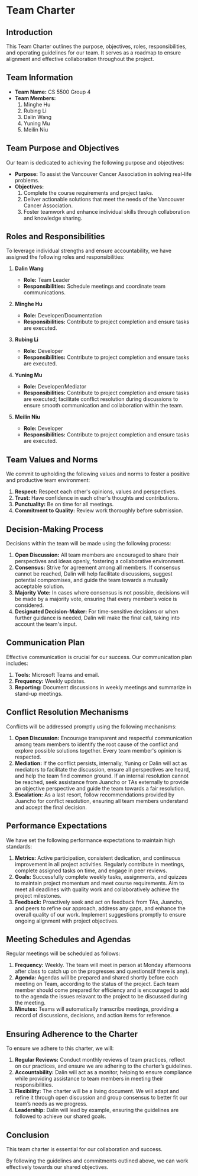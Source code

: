 # Team Charter

## Introduction
This Team Charter outlines the purpose, objectives, roles, responsibilities, and operating guidelines for our team. 
It serves as a roadmap to ensure alignment and effective collaboration throughout the project.

## Team Information
- **Team Name:** CS 5500 Group 4
- **Team Members:**
  1. Minghe Hu
  2. Rubing Li
  3. Dalin Wang
  4. Yuning Mu
  5. Meilin Niu

## Team Purpose and Objectives
Our team is dedicated to achieving the following purpose and objectives:
- **Purpose:** To assist the Vancouver Cancer Association in solving real-life problems.
- **Objectives:** 
  1. Complete the course requirements and project tasks.
  2. Deliver actionable solutions that meet the needs of the Vancouver Cancer Association.
  3. Foster teamwork and enhance individual skills through collaboration and knowledge sharing.

## Roles and Responsibilities
To leverage individual strengths and ensure accountability, we have assigned the following roles and responsibilities:
1. **Dalin Wang**
   - **Role:** Team Leader
   - **Responsibilities:** Schedule meetings and coordinate team communications.
   
2. **Minghe Hu**
   - **Role:** Developer/Documentation
   - **Responsibilities:** Contribute to project completion and ensure tasks are executed.

3. **Rubing Li**
   - **Role:** Developer
   - **Responsibilities:** Contribute to project completion and ensure tasks are executed.

4. **Yuning Mu**
   - **Role:** Developer/Mediator
   - **Responsibilities:** Contribute to project completion and ensure tasks are executed; facilitate conflict resolution during discussions to ensure smooth communication and collaboration within the team.

5. **Meilin Niu**
   - **Role:** Developer
   - **Responsibilities:** Contribute to project completion and ensure tasks are executed.

## Team Values and Norms
We commit to upholding the following values and norms to foster a positive and productive team environment:
1. **Respect:** Respect each other's opinions, values and perspectives.
2. **Trust:** Have confidence in each other's thoughts and contributions.
3. **Punctuality:** Be on time for all meetings.
4. **Commitment to Quality:** Review work thoroughly before submission.

## Decision-Making Process
Decisions within the team will be made using the following process:
1. **Open Discussion:** All team members are encouraged to share their perspectives and ideas openly, fostering a collaborative environment.
2. **Consensus:** Strive for agreement among all members. If consensus cannot be reached, Dalin will help facilitate discussions, suggest potential compromises, and guide the team towards a mutually acceptable solution.
3. **Majority Vote:** In cases where consensus is not possible, decisions will be made by a majority vote, ensuring that every member’s voice is considered.
4. **Designated Decision-Maker:** For time-sensitive decisions or when further guidance is needed, Dalin will make the final call, taking into account the team's input.


## Communication Plan
Effective communication is crucial for our success. Our communication plan includes:
1. **Tools:** Microsoft Teams and email.
2. **Frequency:** Weekly updates.
3. **Reporting:** Document discussions in weekly meetings and summarize in stand-up meetings.

## Conflict Resolution Mechanisms
Conflicts will be addressed promptly using the following mechanisms:
1. **Open Discussion:** Encourage transparent and respectful communication among team members to identify the root cause of the conflict and explore possible solutions together. Every team member's opinion is respected. 
2. **Mediation:** If the conflict persists, internally, Yuning or Dalin will act as mediators to facilitate the discussion, ensure all perspectives are heard, and help the team find common ground. If an internal resolution cannot be reached, seek assistance from Juancho or TAs externally to provide an objective perspective and guide the team towards a fair resolution.
3. **Escalation:** As a last resort, follow recommendations provided by Juancho for conflict resolution, ensuring all team members understand and accept the final decision.

## Performance Expectations
We have set the following performance expectations to maintain high standards:
1. **Metrics:** Active participation, consistent dedication, and continuous improvement in all project activities. Regularly contribute in meetings, complete assigned tasks on time, and engage in peer reviews.
2. **Goals:** Successfully complete weekly tasks, assignments, and quizzes to maintain project momentum and meet course requirements. Aim to meet all deadlines with quality work and collaboratively achieve the project milestones.
3. **Feedback:** Proactively seek and act on feedback from TAs, Juancho, and peers to refine our approach, address any gaps, and enhance the overall quality of our work. Implement suggestions promptly to ensure ongoing alignment with project objectives.

## Meeting Schedules and Agendas
Regular meetings will be scheduled as follows:
1. **Frequency:** Weekly. The team will meet in person at Monday afternoons after class to catch up on the progresses and questions(if there is any). 
2. **Agenda:** Agendas will be prepared and shared shortly before each meeting on Team, according to the status of the project. Each team member should come prepared for efficiency and is encouraged to add to the agenda the issues relavant to the project to be discussed during the meeting. 
4. **Minutes:** Teams will automatically transcribe meetings, providing a record of discussions, decisions, and action items for reference.

## Ensuring Adherence to the Charter
To ensure we adhere to this charter, we will:
1. **Regular Reviews:** Conduct monthly reviews of team practices, reflect on our practices, and ensure we are adhering to the charter’s guidelines.
2. **Accountability:** Dalin will act as a monitor, helping to ensure compliance while providing assistance to team members in meeting their responsibilities.
3. **Flexibility:** The charter will be a living document. We will adapt and refine it through open discussion and group consensus to better fit our team’s needs as we progress.
4. **Leadership:** Dalin will lead by example, ensuring the guidelines are followed to achieve our shared goals.


## Conclusion

This team charter is essential for our collaboration and success. 

By following the guidelines and commitments outlined above, we can work effectively towards our shared objectives.
